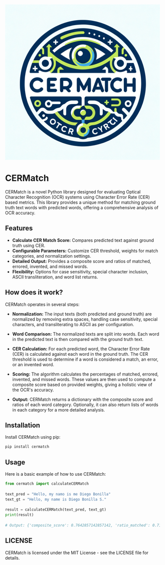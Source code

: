![](./logo.png)

# CERMatch

CERMatch is a novel Python library designed for evaluating Optical Character Recognition (OCR) systems using Character Error Rate (CER) based metrics. This library provides a unique method for matching ground truth text words with predicted words, offering a comprehensive analysis of OCR accuracy.


## Features

- **Calculate CER Match Score:** Compares predicted text against ground truth using CER.
- **Configurable Parameters:** Customize CER threshold, weights for match categories, and normalization settings.
- **Detailed Output:** Provides a composite score and ratios of matched, errored, invented, and missed words.
- **Flexibility:** Options for case sensitivity, special character inclusion, ASCII transliteration, and word list returns.


## How does it work?

CERMatch operates in several steps:

- **Normalization:** The input texts (both predicted and ground truth) are normalized by removing extra spaces, handling case sensitivity, special characters, and transliterating to ASCII as per configuration.

- **Word Comparison:** The normalized texts are split into words. Each word in the predicted text is then compared with the ground truth text.

- **CER Calculation:** For each predicted word, the Character Error Rate (CER) is calculated against each word in the ground truth. The CER threshold is used to determine if a word is considered a match, an error, or an invented word.

- **Scoring:** The algorithm calculates the percentages of matched, errored, invented, and missed words. These values are then used to compute a composite score based on provided weights, giving a holistic view of the OCR's accuracy.

- **Output:** CERMatch returns a dictionary with the composite score and ratios of each word category. Optionally, it can also return lists of words in each category for a more detailed analysis.


## Installation

Install CERMatch using pip:

```bash
pip install cermatch
```

## Usage

Here is a basic example of how to use CERMatch:

```python
from cermatch import calculateCERMatch

text_pred = "Hello, my namo is me Diego Bonilla"
text_gt = "Hello, my name is Diego Bonilla S."

result = calculateCERMatch(text_pred, text_gt)
print(result)

# Output: {'composite_score': 0.7642857142857142, 'ratio_matched': 0.7142857142857143, 'ratio_errors': 0.14285714285714285, 'ratio_invented': 0.14285714285714285, 'ratio_missed': 0.14285714285714285}
```

## LICENSE

CERMatch is licensed under the MIT License - see the LICENSE file for details.


